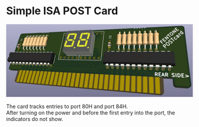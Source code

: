 # Simple ISA POST Card

![alt text](https://github.com/FENT0NE/ISA_POST_Card/blob/main/POSTcardA.jpg?raw=true)

The card tracks entries to port 80H and port 84H. <br> After turning on the power and before the first entry into the port, the indicators do not show.
